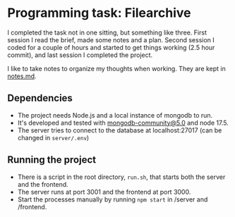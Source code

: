 # Programming task: Filearchive
I completed the task not in one sitting, but something like three. First session I read the brief, made some notes and a plan. Second session I coded for a couple of hours and started to get things working (2.5 hour commit), and last session I completed the project.

I like to take notes to organize my thoughts when working. They are kept in [notes.md](./notes.md). 

## Dependencies
- The project needs Node.js and a local instance of mongodb to run.
- It's developed and tested with mongodb-community@5.0 and node 17.5.
- The server tries to connect to the database at localhost:27017 (can be changed in `server/.env`)

## Running the project
- There is a script in the root directory, `run.sh`, that starts both the server and the frontend. 
- The server runs at port 3001 and the frontend at port 3000.
- Start the processes manually by running `npm start` in /server and /frontend.